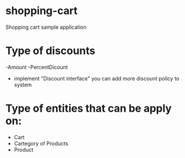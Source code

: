 # shopping-cart
Shopping cart sample application

# Type of discounts
  
  -Amount
  -PercentDicount
  
 * implement "Discount interface" you can add more discount policy to system
 
# Type of entities that can be apply on: 
 
  - Cart
  - Cartegory of Products
  - Product
  


